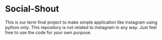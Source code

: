 # Social-Shout
 This is our term final project to make simple application like instagram using python only. This repository is not related to instagram in any way. Just feel free to use the code for your own purpose.
